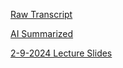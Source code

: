 [Raw Transcript]()

[AI Summarized]()

[2-9-2024 Lecture Slides](https://github.com/MCBasterSheet/MCBasterSheet/blob/main/MCB150/pages/lecture_10_full.pdf)
